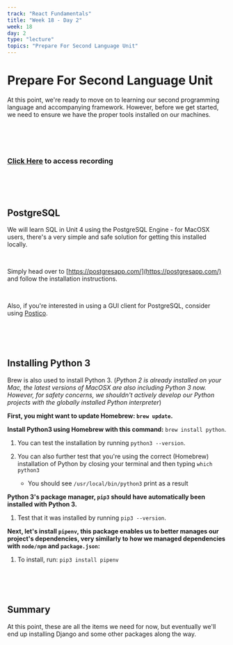 ```yaml
---
track: "React Fundamentals"
title: "Week 18 - Day 2"
week: 18
day: 2
type: "lecture"
topics: "Prepare For Second Language Unit"
---
```



# Prepare For Second Language Unit

At this point, we're ready to move on to learning our second programming language and accompanying framework. However, before we get started, we need to ensure we have the proper tools installed on our machines.


<br>
<br>
<br>

### [Click Here](https://generalassembly.zoom.us/rec/share/oEYwr6vWDCumFqhS8PFUekF9MXBKFQHUuN4JHhXuLDjibLvr3AsrfTJxvqV0XXc_.oKqKmqHm9iPl1k_M?startTime=1623813642000) to access recording

<br>
<br>
<br>



## PostgreSQL
<!-- 

Install the **PostgreSQL** database management system (DBMS) using Homebrew with this command:

```shell
brew install postgresql
```

After Postgres is installed run this command:

```shell
brew services start postgresql
```
 
Followed by this command to test the install by creating a new database named the same as the current system user:
 
```shell
createdb
``` 
-->

We will learn SQL in Unit 4 using the PostgreSQL Engine - for MacOSX users, there's a very simple and safe solution for getting this installed locally.

<br>

Simply head over to [https://postgresapp.com/](https://postgresapp.com/) and follow the installation instructions.

<br>

Also, if you're interested in using a GUI client for PostgreSQL, consider using [Postico](https://eggerapps.at/postico/).

<br>
<br>
<br>






## Installing Python 3

<!-- 
> Note: Due to time constraints and for simplicity, we will not be using Python "virtual environments" during SEI.  If you are familiar with using virtual environments, you may continue to use them.  If you decide to continue to develop using Python beyond SEI, your next step would be to learn about using virtual environments. -->

Brew is also used to install Python 3. (_Python 2 is already installed on your Mac, the latest versions of MacOSX are also including Python 3 now. However, for safety concerns, we shouldn't actively develop our Python projects with the globally installed Python interpreter_)

**First, you might want to update Homebrew: `brew update`.**

**Install Python3 using Homebrew with this command:** `brew install python`. 

1. You can test the installation by running `python3 --version`.

2. You can also further test that you're using the correct (Homebrew) installation of Python by closing your terminal and then typing `which python3`

    - You should see `/usr/local/bin/python3` print as a result


**Python 3's package manager, `pip3` should have automatically been installed with Python 3.**

1. Test that it was installed by running `pip3 --version`.

**Next, let's install `pipenv`, this package enables us to better manages our project's dependencies, very similarly to how we managed dependencies with `node/npm` and `package.json`:**

1. To install, run: `pip3 install pipenv`



<br>
<br>
<br>


## Summary

At this point, these are all the items we need for now, but eventually we'll end up installing Django and some other packages along the way.

<!-- 


## Installing Django

We will use `pip3` to install Django, a robust web framework for Python. We will be installing the latest version (3.x.x):

```
pip3 install Django
``` 
-->